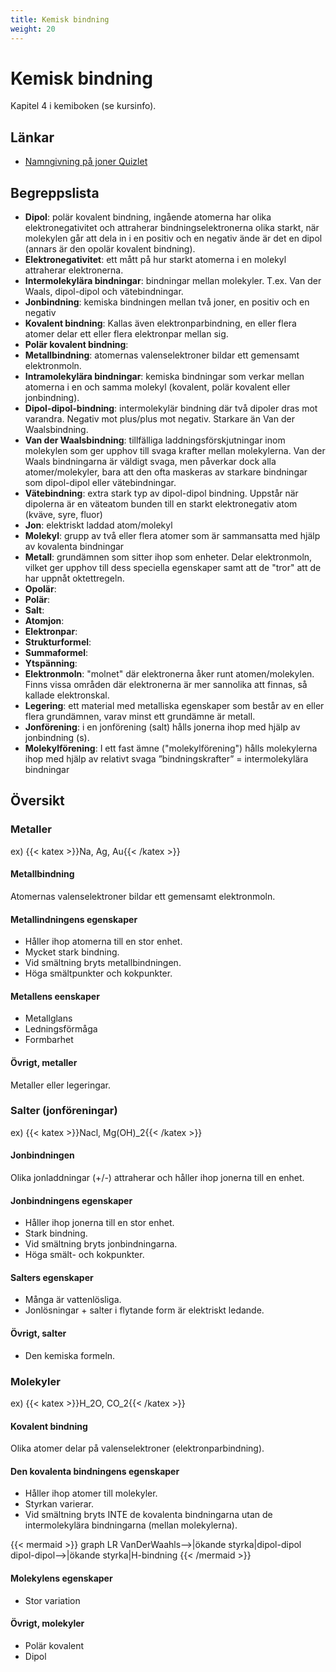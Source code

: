 ```yaml
---
title: Kemisk bindning
weight: 20
---
```


# Kemisk bindning

Kapitel 4 i kemiboken (se kursinfo).

## Länkar

* [Namngivning på joner Quizlet](https://quizlet.com/437375297/namn-pa-jonbindningar-flash-cards/)

## Begreppslista

* **Dipol**: polär kovalent bindning, ingående atomerna har olika elektronegativitet och attraherar bindningselektronerna olika starkt, när molekylen går att dela in i en positiv och en negativ ände är det en dipol (annars är den opolär kovalent bindning).
* **Elektronegativitet**: ett mått på hur starkt atomerna i en molekyl attraherar elektronerna.
* **Intermolekylära bindningar**: bindningar mellan molekyler. T.ex. Van der Waals, dipol-dipol och vätebindningar.
* **Jonbindning**: kemiska bindningen mellan två joner, en positiv och en negativ
* **Kovalent bindning**: Kallas även elektronparbindning, en eller flera atomer delar ett eller flera elektronpar mellan sig.
* **Polär kovalent bindning**:
* **Metallbindning**: atomernas valenselektroner bildar ett gemensamt elektronmoln.
* **Intramolekylära bindningar**: kemiska bindningar som verkar mellan atomerna i en och samma molekyl (kovalent, polär kovalent eller jonbindning).
* **Dipol-dipol-bindning**: intermolekylär bindning där två dipoler dras mot varandra. Negativ mot plus/plus mot negativ. Starkare än Van der Waalsbindning.
* **Van der Waalsbindning**: tillfälliga laddningsförskjutningar inom molekylen som ger upphov till svaga krafter mellan molekylerna. Van der Waals bindningarna är väldigt svaga, men påverkar dock alla atomer/molekyler, bara att den ofta maskeras av starkare bindningar som dipol-dipol eller vätebindningar.
* **Vätebindning**: extra stark typ av dipol-dipol bindning. Uppstår när dipolerna är en väteatom bunden till en starkt elektronegativ atom (kväve, syre, fluor)
* **Jon**: elektriskt laddad atom/molekyl
* **Molekyl**: grupp av två eller flera atomer som är sammansatta med hjälp av kovalenta bindningar
* **Metall**: grundämnen som sitter ihop som enheter. Delar elektronmoln, vilket ger upphov till dess speciella egenskaper samt att de "tror" att de har uppnåt oktettregeln.
* **Opolär**:
* **Polär**:
* **Salt**:
* **Atomjon**:
* **Elektronpar**:
* **Strukturformel**:
* **Summaformel**:
* **Ytspänning**:
* **Elektronmoln**: "molnet" där elektronerna åker runt atomen/molekylen. Finns vissa områden där elektronerna är mer sannolika att finnas, så kallade elektronskal.
* **Legering**: ett material med metalliska egenskaper som består av en eller flera grundämnen, varav minst ett grundämne är metall.
* **Jonförening**: i en jonförening (salt) hålls jonerna ihop med hjälp av jonbindning (s).
* **Molekylförening**: I ett fast ämne ("molekylförening") hålls molekylerna ihop med hjälp av relativt svaga ”bindningskrafter” = intermolekylära bindningar

## Översikt

### **Metaller**

ex) {{< katex >}}Na, Ag, Au{{< /katex >}}

#### **Metallbindning**

Atomernas valenselektroner bildar ett gemensamt elektronmoln.

#### **Metallindningens egenskaper**

* Håller ihop atomerna till en stor enhet.
* Mycket stark bindning.
* Vid smältning bryts metallbindningen.
* Höga smältpunkter och kokpunkter.

#### **Metallens eenskaper**

* Metallglans
* Ledningsförmåga
* Formbarhet

#### **Övrigt, metaller**

Metaller eller legeringar.

### **Salter (jonföreningar)**

ex) {{< katex >}}Nacl, Mg(OH)_2{{< /katex >}}

#### **Jonbindningen**

Olika jonladdningar (+/-) attraherar och håller ihop jonerna till en enhet.

#### **Jonbindningens egenskaper**

* Håller ihop jonerna till en stor enhet.
* Stark bindning.
* Vid smältning bryts jonbindningarna.
* Höga smält- och kokpunkter.

#### **Salters egenskaper**

* Många är vattenlösliga.
* Jonlösningar + salter i flytande form är elektriskt ledande.

#### **Övrigt, salter**

* Den kemiska formeln.

### **Molekyler**

ex) {{< katex >}}H_2O, CO_2{{< /katex >}}

#### **Kovalent bindning**

Olika atomer delar på valenselektroner (elektronparbindning).

#### **Den kovalenta bindningens egenskaper**

* Håller ihop atomer till molekyler.
* Styrkan varierar.
* Vid smältning bryts INTE de kovalenta bindningarna utan de intermolekylära bindningarna (mellan molekylerna).

{{< mermaid >}}
graph LR
    VanDerWaahls-->|ökande styrka|dipol-dipol
    dipol-dipol-->|ökande styrka|H-bindning
{{< /mermaid >}}

#### **Molekylens egenskaper**

* Stor variation

#### **Övrigt, molekyler**

* Polär kovalent
* Dipol
